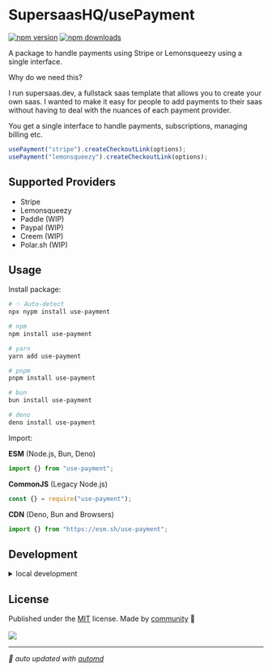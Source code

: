 # SupersaasHQ/usePayment

<!-- automd:badges color=yellow -->

[![npm version](https://img.shields.io/npm/v/use-payment?color=yellow)](https://npmjs.com/package/use-payment)
[![npm downloads](https://img.shields.io/npm/dm/use-payment?color=yellow)](https://npm.chart.dev/use-payment)

<!-- /automd -->

A package to handle payments using Stripe or Lemonsqueezy using a single interface.

Why do we need this?

I run supersaas.dev, a fullstack saas template that allows you to create your own saas. I wanted to make it easy for people to add payments to their saas without having to deal with the nuances of each payment provider.

You get a single interface to handle payments, subscriptions, managing billing etc.

```ts
usePayment("stripe").createCheckoutLink(options);
usePayment("lemonsqueezy").createCheckoutLink(options);
```

## Supported Providers

- Stripe
- Lemonsqueezy
- Paddle (WIP)
- Paypal (WIP)
- Creem (WIP)
- Polar.sh (WIP)

## Usage

Install package:

<!-- automd:pm-install -->

```sh
# ✨ Auto-detect
npx nypm install use-payment

# npm
npm install use-payment

# yarn
yarn add use-payment

# pnpm
pnpm install use-payment

# bun
bun install use-payment

# deno
deno install use-payment
```

<!-- /automd -->

Import:

<!-- automd:jsimport cjs cdn name="use-payment" -->

**ESM** (Node.js, Bun, Deno)

```js
import {} from "use-payment";
```

**CommonJS** (Legacy Node.js)

```js
const {} = require("use-payment");
```

**CDN** (Deno, Bun and Browsers)

```js
import {} from "https://esm.sh/use-payment";
```

<!-- /automd -->

## Development

<details>

<summary>local development</summary>

- Clone this repository
- Install latest LTS version of [Node.js](https://nodejs.org/en/)
- Enable [Corepack](https://github.com/nodejs/corepack) using `corepack enable`
- Install dependencies using `pnpm install`
- Run interactive tests using `pnpm dev`

</details>

## License

<!-- automd:contributors license=MIT -->

Published under the [MIT](https://github.com/SupersaasHQ/usePayment/blob/main/LICENSE) license.
Made by [community](https://github.com/SupersaasHQ/usePayment/graphs/contributors) 💛
<br><br>
<a href="https://github.com/SupersaasHQ/usePayment/graphs/contributors">
<img src="https://contrib.rocks/image?repo=SupersaasHQ/usePayment" />
</a>

<!-- /automd -->

<!-- automd:with-automd -->

---

_🤖 auto updated with [automd](https://automd.unjs.io)_

<!-- /automd -->
